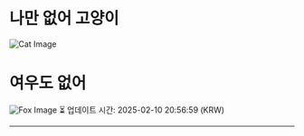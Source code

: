 
# 나만 없어 고양이

![Cat Image](https://cdn2.thecatapi.com/images/2hp.jpg)

# 여우도 없어
![Fox Image](https://randomfox.ca/images/76.jpg)
⏳ 업데이트 시간: 2025-02-10 20:56:59 (KRW)

---
